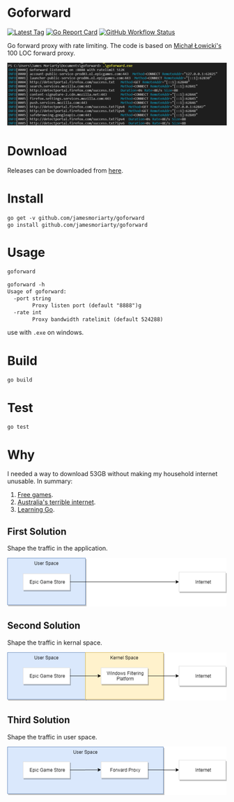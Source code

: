 # Goforward

[![Latest Tag][2]][3] [![Go Report Card][4]][5] [![GitHub Workflow Status][6]][7]

Go forward proxy with rate limiting. The code is based on [Michał Łowicki's][8] 100 LOC forward proxy.

![Screenshot][1]

# Download

Releases can be downloaded from [here][3].

# Install

```
go get -v github.com/jamesmoriarty/goforward
go install github.com/jamesmoriarty/goforward
```

# Usage

```
goforward
```

```
goforward -h
Usage of goforward:
  -port string
        Proxy listen port (default "8888")g
  -rate int
        Proxy bandwidth ratelimit (default 524288)
```

use with `.exe` on windows.

# Build 

```
go build
```

# Test

```
go test
```

# Why

I needed a way to download 53GB without making my household internet unusable. In summary:

1. [Free games](https://www.pcgamer.com/au/faeria-is-the-next-free-epic-game-store-game-kingdom-come-deliverance-and-aztez-are-available-now/).
2. [Australia's terrible internet](https://en.wikipedia.org/wiki/List_of_countries_by_Internet_connection_speeds).
3. [Learning Go](https://golang.org/).

## First Solution

Shape the traffic in the application.

[![Application Bandwidth Shaping][9]][9]

## Second Solution

Shape the traffic in kernal space.

[![Windows Filtering Platform][10]][10]

## Third Solution

Shape the traffic in user space.

[![Forward Proxy][11]][11]

[1]: docs/screenshot.PNG
[2]: https://img.shields.io/github/v/tag/jamesmoriarty/goforward.svg?logo=github&label=latest
[3]: https://github.com/jamesmoriarty/goforward/releases
[4]: https://goreportcard.com/badge/github.com/jamesmoriarty/goforward
[5]: https://goreportcard.com/report/github.com/jamesmoriarty/goforward
[6]: https://img.shields.io/github/workflow/status/jamesmoriarty/goforward/Release
[7]: https://github.com/jamesmoriarty/goforward/actions?query=workflow%3ARelease
[8]: https://github.com/mlowicki
[9]: docs/diagram-1.png
[10]: docs/diagram-2.png
[11]: docs/diagram-3.png